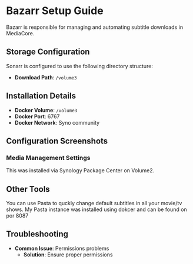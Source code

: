 # Bazarr Setup Guide

Bazarr is responsible for managing and automating subtitle downloads in MediaCore.

## Storage Configuration

Sonarr is configured to use the following directory structure:

- **Download Path**: `/volume3`

## Installation Details

- **Docker Volume**: `/volume3`
- **Docker Port**: 6767
- **Docker Network**: Syno community

## Configuration Screenshots

### Media Management Settings
This was installed via Synology Package Center on Volume2.

## Other Tools
You can use Pasta to quckly change default subtitles in all your movie/tv shows. My Pasta instance was installed using dokcer and can be found on por 8087

## Troubleshooting

- **Common Issue**: Permissions problems
  - **Solution**: Ensure proper permissions

